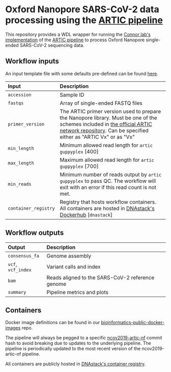 # Oxford Nanopore SARS-CoV-2 data processing using the [ARTIC pipeline](https://artic.network/ncov-2019/ncov2019-bioinformatics-sop.html)

This repository provides a WDL wrapper for running the [Connor lab's implementation](https://github.com/connor-lab/ncov2019-artic-nf) of the [ARTIC pipeline](https://artic.network/ncov-2019/ncov2019-bioinformatics-sop.html) to process Oxford Nanopore single-ended SARS-CoV-2 sequencing data.


## Workflow inputs

An input template file with some defaults pre-defined can be found [here](./workflows/inputs.json).

| Input | Description |
|:-|:-|
| `accession` | Sample ID |
| `fastqs` | Array of single-ended FASTQ files |
| `primer_version` | The ARTIC primer version used to prepare the Nanopore library. Must be one of the schemes included in [the official ARTIC network repository](https://github.com/artic-network/artic-ncov2019/tree/master/primer_schemes/nCoV-2019). Can be specified either as "ARTIC Vx" or as "Vx" |
| `min_length` | Minimum allowed read length for `artic guppyplex` [400] |
| `max_length` | Maximum allowed read length for `artic guppyplex` [700] |
| `min_reads` | Minimum number of reads output by `artic guppyplex` to pass QC. The workflow will exit with an error if this read count is not met. |
| `container_registry` | Registry that hosts workflow containers. All containers are hosted in [DNAstack's Dockerhub](https://hub.docker.com/u/dnastack) [`dnastack`] |


## Workflow outputs

| Output | Description |
|:-|:-|
| `consensus_fa` | Genome assembly |
| `vcf`, `vcf_index` | Variant calls and index |
| `bam` | Reads aligned to the SARS-CoV-2 reference genome |
| `summary` | Pipeline metrics and plots |


## Containers

Docker image definitions can be found in our [bioinformatics-public-docker-images](https://github.com/DNAstack/bioinformatics-public-docker-images) repo.

The pipeline will always be pegged to a specific [ncov2019-artic-nf](https://github.com/connor-lab/ncov2019-artic-nf) commit hash to avoid breaking due to updates to the underlying pipeline. The pipeline is periodically updated to the most recent version of the ncov2019-artic-nf pipeline.

All containers are publicly hosted in [DNAstack's container registry](https://hub.docker.com/u/dnastack).
